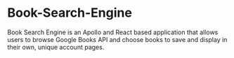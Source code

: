 # Book-Search-Engine
Book Search Engine is an Apollo and React based application that allows users to browse Google Books API and choose books to save and display in their own, unique account pages.
